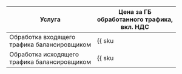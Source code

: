 | Услуга | Цена за ГБ <br>обработанного трафика, <br>вкл. НДС |
| --- | --- |
| Обработка входящего <br>трафика балансировщиком | {{ sku|KZT|nlb.vip_bytes.ingress|string }} |
| Обработка исходящего <br>трафика балансировщиком | {{ sku|KZT|nlb.vip_bytes.egress|string }} |